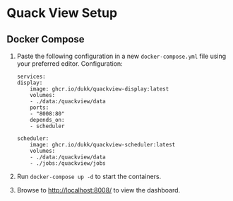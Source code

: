 # Quack View Setup

## Docker Compose

1. Paste the following configuration in a new `docker-compose.yml` file using your preferred editor. Configuration:

    ```docker
    services:
    display:
        image: ghcr.io/dukk/quackview-display:latest
        volumes:
        - ./data:/quackview/data
        ports:
        - "8008:80"
        depends_on:
        - scheduler

    scheduler:
        image: ghcr.io/dukk/quackview-scheduler:latest
        volumes:
        - ./data:/quackview/data
        - ./jobs:/quackview/jobs
    ```

2. Run `docker-compose up -d` to start the containers.
3. Browse to <http://localhost:8008/> to view the dashboard.
